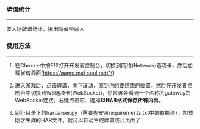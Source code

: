 ### 牌谱统计
***
友人场牌谱统计，揪出隐藏带恶人

### 使用方法
***
1. 在Chrome中按F12打开开发者控制台，切换到网络(Network)选项卡，然后加载雀魂界面(<https://game.maj-soul.net/1/>)

2. 进入游戏后，点击牌谱，向下滚动，直到你想要结束的位置。然后在开发者控制台中切换到WS选项卡(WebSocket)，你应该会看到一个名称为gateway的WebSocket连接。右键点击它，选择**以HAR格式保存所有内容**。

3. 运行目录下的harparser.py（需要先安装requirements.txt中的依赖项），加载刚才生成的HAR文件，就可以自动生成牌谱统计页面了
